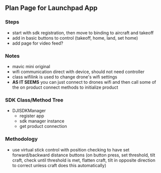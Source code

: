 ## Plan Page for Launchpad App
### Steps

* start with sdk registration, then move to binding to aircraft and takeoff
* add in basic buttons to control (takeoff, home, land, set home)
* add page for video feed?


### Notes
* mavic mini original
* wifi communication direct with device, should not need controller
* class wifilink is used to change drone's wifi settings
* **AS IT SEEMS** you can just connect to drones wifi and then call some of the on product connect methods to initialize product

### SDK Class/Method Tree
* DJISDKManager
	* register app
	* sdk manager instance
	* get product connection
	
### Methodology
* use virtual stick control with position checking to have set forward/backward distance buttons (on button press, set threshold, tilt craft, check until threshold is met, flatten craft, tilt in opposite direction to correct unless craft does this automatically)